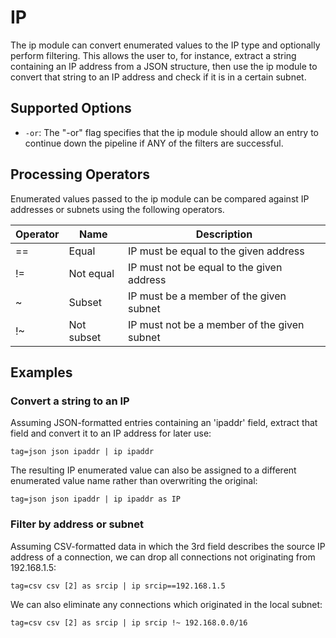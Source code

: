 # IP

The ip module can convert enumerated values to the IP type and optionally perform filtering. This allows the user to, for instance, extract a string containing an IP address from a JSON structure, then use the ip module to convert that string to an IP address and check if it is in a certain subnet.

## Supported Options

* `-or`: The "-or" flag specifies that the ip module should allow an entry to continue down the pipeline if ANY of the filters are successful.

## Processing Operators

Enumerated values passed to the ip module can be compared against IP addresses or subnets using the following operators.

| Operator | Name | Description |
|----------|------|-------------|
| == | Equal | IP must be equal to the given address
| != | Not equal | IP must not be equal to the given address
| ~ | Subset | IP must be a member of the given subnet
| !~ | Not subset | IP must not be a member of the given subnet

## Examples

### Convert a string to an IP

Assuming JSON-formatted entries containing an 'ipaddr' field, extract that field and convert it to an IP address for later use:

```
tag=json json ipaddr | ip ipaddr
```

The resulting IP enumerated value can also be assigned to a different enumerated value name rather than overwriting the original:

```
tag=json json ipaddr | ip ipaddr as IP
```

### Filter by address or subnet

Assuming CSV-formatted data in which the 3rd field describes the source IP address of a connection, we can drop all connections not originating from 192.168.1.5:

```
tag=csv csv [2] as srcip | ip srcip==192.168.1.5
```

We can also eliminate any connections which originated in the local subnet:

```
tag=csv csv [2] as srcip | ip srcip !~ 192.168.0.0/16
```
